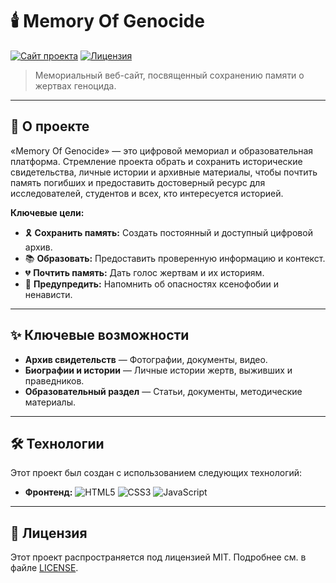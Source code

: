 # 🕯️ Memory Of Genocide

[![Сайт проекта](https://img.shields.io/badge/🌐_Посетить_сайт--?style=for-the-badge&color=black)](https://memory-of-genocide.github.io/)
[![Лицензия](https://img.shields.io/badge/License-MIT-blue.svg?style=for-the-badge)](LICENSE)

> Мемориальный веб-сайт, посвященный сохранению памяти о жертвах геноцида.

---

## 📖 О проекте

«Memory Of Genocide» — это цифровой мемориал и образовательная платформа. Стремление проекта обрать и сохранить исторические свидетельства, личные истории и архивные материалы, чтобы почтить память погибших и предоставить достоверный ресурс для исследователей, студентов и всех, кто интересуется историей.

**Ключевые цели:**

- 🎗️ **Сохранить память:** Создать постоянный и доступный цифровой архив.
- 📚 **Образовать:** Предоставить проверенную информацию и контекст.
- 💔 **Почтить память:** Дать голос жертвам и их историям.
- 🔔 **Предупредить:** Напомнить об опасностях ксенофобии и ненависти.

---

## ✨ Ключевые возможности

- **Архив свидетельств** — Фотографии, документы, видео.
- **Биографии и истории** — Личные истории жертв, выживших и праведников.
- **Образовательный раздел** — Статьи, документы, методические материалы.

---

## 🛠️ Технологии

Этот проект был создан с использованием следующих технологий:

- **Фронтенд:** ![HTML5](https://img.shields.io/badge/HTML5-E34F26?style=flat&logo=html5&logoColor=white) ![CSS3](https://img.shields.io/badge/CSS3-1572B6?style=flat&logo=css3&logoColor=white) ![JavaScript](https://img.shields.io/badge/JavaScript-F7DF1E?style=flat&logo=javascript&logoColor=black)

---

## 📜 Лицензия

Этот проект распространяется под лицензией MIT. Подробнее см. в файле [LICENSE](LICENSE).
